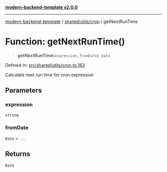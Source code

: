 [**modern-backend-template v2.0.0**](../../../../README.md)

***

[modern-backend-template](../../../../modules.md) / [shared/utils/cron](../README.md) / getNextRunTime

# Function: getNextRunTime()

> **getNextRunTime**(`expression`, `fromDate`): `Date`

Defined in: [src/shared/utils/cron.ts:183](https://github.com/maemreyo/saas-4cus-nodejs/blob/2a5b3f3aa11335dfa561e80e1feabb8e6084261e/src/shared/utils/cron.ts#L183)

Calculate next run time for cron expression

## Parameters

### expression

`string`

### fromDate

`Date` = `...`

## Returns

`Date`
